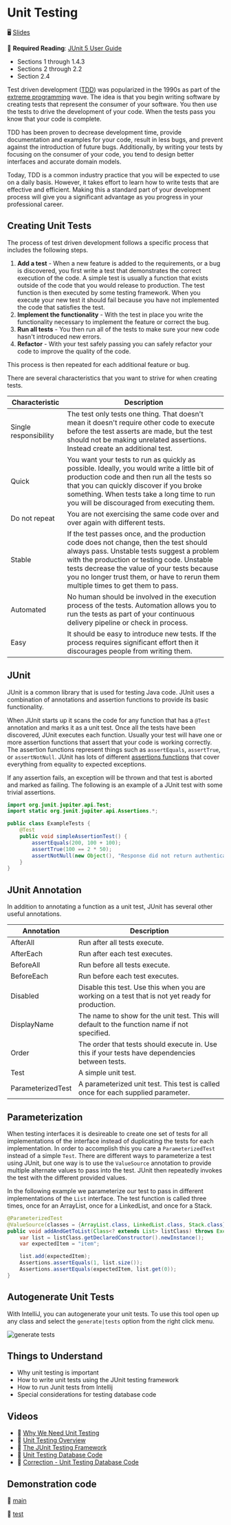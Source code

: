 # Unit Testing

🖥️ [Slides](https://docs.google.com/presentation/d/1gRoHgp1j28GHaJvzHJlqnrqtwfWfZz3F/edit?usp=sharing&ouid=114081115660452804792&rtpof=true&sd=true)

📖 **Required Reading**: [JUnit 5 User Guide](https://junit.org/junit5/docs/current/user-guide/)

- Sections 1 through 1.4.3
- Sections 2 through 2.2
- Section 2.4

Test driven development ([TDD](https://en.wikipedia.org/wiki/Test-driven_development)) was popularized in the 1990s as part of the [extreme programming](https://en.wikipedia.org/wiki/Extreme_programming) wave. The idea is that you begin writing software by creating tests that represent the consumer of your software. You then use the tests to drive the development of your code. When the tests pass you know that your code is complete.

TDD has been proven to decrease development time, provide documentation and examples for your code, result in less bugs, and prevent against the introduction of future bugs. Additionally, by writing your tests by focusing on the consumer of your code, you tend to design better interfaces and accurate domain models.

Today, TDD is a common industry practice that you will be expected to use on a daily basis. However, it takes effort to learn how to write tests that are effective and efficient. Making this a standard part of your development process will give you a significant advantage as you progress in your professional career.

## Creating Unit Tests

The process of test driven development follows a specific process that includes the following steps.

1. **Add a test** - When a new feature is added to the requirements, or a bug is discovered, you first write a test that demonstrates the correct execution of the code. A simple test is usually a function that exists outside of the code that you would release to production. The test function is then executed by some testing framework. When you execute your new test it should fail because you have not implemented the code that satisfies the test.
1. **Implement the functionality** - With the test in place you write the functionality necessary to implement the feature or correct the bug.
1. **Run all tests** - You then run all of the tests to make sure your new code hasn't introduced new errors.
1. **Refactor** - With your test safely passing you can safely refactor your code to improve the quality of the code.

This process is then repeated for each additional feature or bug.

There are several characteristics that you want to strive for when creating tests.

| Characteristic        | Description                                                                                                                                                                                                                                                                                                           |
| --------------------- | --------------------------------------------------------------------------------------------------------------------------------------------------------------------------------------------------------------------------------------------------------------------------------------------------------------------- |
| Single responsibility | The test only tests one thing. That doesn't mean it doesn't require other code to execute before the test asserts are made, but the test should not be making unrelated assertions. Instead create an additional test.                                                                                                |
| Quick                 | You want your tests to run as quickly as possible. Ideally, you would write a little bit of production code and then run all the tests so that you can quickly discover if you broke something. When tests take a long time to run you will be discouraged from executing them.                                       |
| Do not repeat         | You are not exercising the same code over and over again with different tests.                                                                                                                                                                                                                                        |
| Stable                | If the test passes once, and the production code does not change, then the test should always pass. Unstable tests suggest a problem with the production or testing code. Unstable tests decrease the value of your tests because you no longer trust them, or have to rerun them multiple times to get them to pass. |
| Automated             | No human should be involved in the execution process of the tests. Automation allows you to run the tests as part of your continuous delivery pipeline or check in process.                                                                                                                                           |
| Easy                  | It should be easy to introduce new tests. If the process requires significant effort then it discourages people from writing them.                                                                                                                                                                                    |

## JUnit

JUnit is a common library that is used for testing Java code. JUnit uses a combination of annotations and assertion functions to provide its basic functionality.

When JUnit starts up it scans the code for any function that has a `@Test` annotation and marks it as a unit test. Once all the tests have been discovered, JUnit executes each function. Usually your test will have one or more assertion functions that assert that your code is working correctly. The assertion functions represent things such as `assertEquals`, `assertTrue`, or `assertNotNull`. JUnit has lots of different [assertions functions](https://junit.org/junit5/docs/5.0.1/api/org/junit/jupiter/api/Assertions.html) that cover everything from equality to expected exceptions.

If any assertion fails, an exception will be thrown and that test is aborted and marked as failing. The following is an example of a JUnit test with some trivial assertions.

```java
import org.junit.jupiter.api.Test;
import static org.junit.jupiter.api.Assertions.*;

public class ExampleTests {
    @Test
    public void simpleAssertionTest() {
        assertEquals(200, 100 + 100);
        assertTrue(100 == 2 * 50);
        assertNotNull(new Object(), "Response did not return authentication String");
    }
}
```

## JUnit Annotation

In addition to annotating a function as a unit test, JUnit has several other useful annotations.

| Annotation        | Description                                                                                      |
| ----------------- | ------------------------------------------------------------------------------------------------ |
| AfterAll          | Run after all tests execute.                                                                     |
| AfterEach         | Run after each test executes.                                                                    |
| BeforeAll         | Run before all tests execute.                                                                    |
| BeforeEach        | Run before each test executes.                                                                   |
| Disabled          | Disable this test. Use this when you are working on a test that is not yet ready for production. |
| DisplayName       | The name to show for the unit test. This will default to the function name if not specified.     |
| Order             | The order that tests should execute in. Use this if your tests have dependencies between tests.  |
| Test              | A simple unit test.                                                                              |
| ParameterizedTest | A parameterized unit test. This test is called once for each supplied parameter.                 |

## Parameterization

When testing interfaces it is desireable to create one set of tests for all implementations of the interface instead of duplicating the tests for each implementation. In order to accomplish this you care a `ParameterizedTest` instead of a simple `Test`. There are different ways to parameterize a test using JUnit, but one way is to use the `ValueSource` annotation to provide multiple alternate values to pass into the test. JUnit then repeatedly invokes the test with the different provided values.

In the following example we parameterize our test to pass in different implementations of the `List` interface. The test function is called three times, once for an ArrayList, once for a LinkedList, and once for a Stack.

```java
@ParameterizedTest
@ValueSource(classes = {ArrayList.class, LinkedList.class, Stack.class})
public void addAndGetToList(Class<? extends List> listClass) throws Exception {
    var list = listClass.getDeclaredConstructor().newInstance();
    var expectedItem = "item";

    list.add(expectedItem);
    Assertions.assertEquals(1, list.size());
    Assertions.assertEquals(expectedItem, list.get(0));
}
```

## Autogenerate Unit Tests

With IntelliJ, you can autogenerate your unit tests. To use this tool open up any class and select the `generate|tests` option from the right click menu.

![generate tests](generate-tests.png)

## Things to Understand

- Why unit testing is important
- How to write unit tests using the JUnit testing framework
- How to run Junit tests from Intellij
- Special considerations for testing database code

## Videos

- 🎥 [Why We Need Unit Testing](https://byu.hosted.panopto.com/Panopto/Pages/Viewer.aspx?id=c5707c4c-77d9-43d7-b96b-ad6b014612ca&start=0)
- 🎥 [Unit Testing Overview](https://byu.hosted.panopto.com/Panopto/Pages/Viewer.aspx?id=bb1884b3-55ab-4a8b-be05-ad6b01477df8&start=0)
- 🎥 [The JUnit Testing Framework](https://byu.hosted.panopto.com/Panopto/Pages/Viewer.aspx?id=071e47be-a746-4e74-afd5-ad6b0149b2b8&start=0)
- 🎥 [Unit Testing Database Code](https://byu.hosted.panopto.com/Panopto/Pages/Viewer.aspx?id=6d8bf3b3-3ddd-4f3d-b90d-ad6b014f2bb7&start=0)
- 🎥 [Correction - Unit Testing Database Code](https://byu.hosted.panopto.com/Panopto/Pages/Viewer.aspx?id=9178d92a-e41b-48f4-8e68-adf8015d7a91&start=0)

## Demonstration code

📁 [main](example-code/main/)

📁 [test](example-code/test/)
